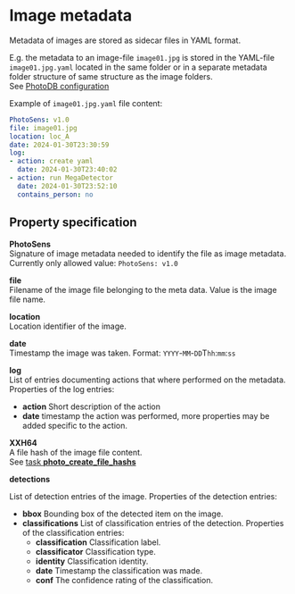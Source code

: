 # Image metadata

Metadata of images are stored as sidecar files in YAML format.

E.g. the metadata to an image-file `image01.jpg` is stored in the YAML-file `image01.jpg.yaml` located in the same folder or in a separate metadata folder structure of same structure as the image folders.  
See [PhotoDB configuration](config_photodb.md)

Example of `image01.jpg.yaml` file content:
```yaml
PhotoSens: v1.0
file: image01.jpg
location: loc_A
date: 2024-01-30T23:30:59
log:
- action: create yaml
  date: 2024-01-30T23:40:02
- action: run MegaDetector
  date: 2024-01-30T23:52:10
  contains_person: no
```

## Property specification

**PhotoSens**  
Signature of image metadata needed to identify the file as image metadata. Currently only allowed value: ```PhotoSens: v1.0```

**file**  
Filename of the image file belonging to the meta data. Value is the image file name.  

**location**  
Location identifier of the image.

**date**  
Timestamp the image was taken. Format: ```YYYY```-```MM```-```DD```T```hh```:```mm```:```ss```

**log**  
List of entries documenting actions that where performed on the metadata. Properties of the log entries: 
- **action** Short description of the action
- **date** timestamp the action was performed, more properties may be added specific to the action.

**XXH64**  
A file hash of the image file content.  
See [task **photo_create_file_hashs**](photodb_tasks.md)

**detections**

List of detection entries of the image. Properties of the detection entries:

- **bbox** Bounding box of the detected item on the image.
- **classifications** List of classification entries of the detection. Properties of the classification entries:
  - **classification** Classification label. 
  - **classificator** Classification type. 
  - **identity** Classification identity.
  - **date** Timestamp the classification was made.
  - **conf** The confidence rating of the classification.
